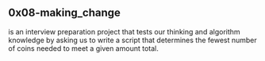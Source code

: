 ## 0x08-making_change
is an interview preparation project that tests our thinking and algorithm knowledge by asking us to write a script that determines the fewest number of coins needed to meet a given amount total.
